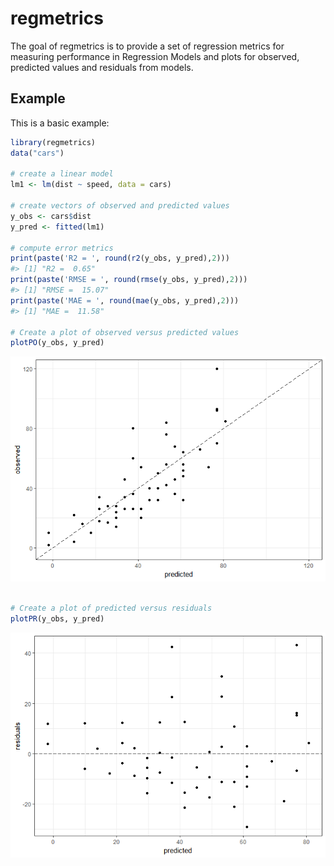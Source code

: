 <!-- README.md is generated from README.Rmd. Please edit that file -->
regmetrics
==========

The goal of regmetrics is to provide a set of regression metrics for measuring performance in Regression Models and plots for observed, predicted values and residuals from models.

Example
-------

This is a basic example:

``` r
library(regmetrics)
data("cars")

# create a linear model
lm1 <- lm(dist ~ speed, data = cars)

# create vectors of observed and predicted values
y_obs <- cars$dist
y_pred <- fitted(lm1)

# compute error metrics
print(paste('R2 = ', round(r2(y_obs, y_pred),2)))
#> [1] "R2 =  0.65"
print(paste('RMSE = ', round(rmse(y_obs, y_pred),2)))
#> [1] "RMSE =  15.07"
print(paste('MAE = ', round(mae(y_obs, y_pred),2)))
#> [1] "MAE =  11.58"

# Create a plot of observed versus predicted values
plotPO(y_obs, y_pred)
```

![](README-example-1.png)

``` r

# Create a plot of predicted versus residuals
plotPR(y_obs, y_pred)
```

![](README-example-2.png)
